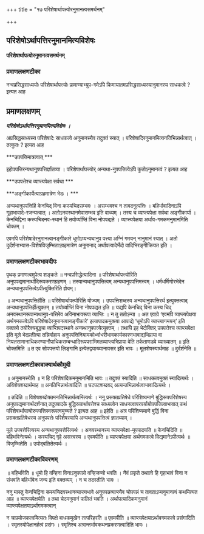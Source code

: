 +++
title = "१७ परिशेषार्थापत्योरनुमानत्वसमर्थनम्"

+++


## परिशेषोऽर्थापत्तिरनुमानमित्यविशेषः

**परिशेषार्थापत्योरनुमानत्वसमर्थनम्** 

### **प्रमाणलक्षणटीका**

नन्वप्रसिद्धसाध्ययोः परिशेषार्थापत्त्योः प्रामाण्याभ्युप-गमेऽपि किमायातमप्रसिद्धसाध्यस्यानुमानस्य साधकत्वे ? इत्यत आह

## प्रमाणलक्षणम्

***परिशेषोऽर्थापत्तिरनुमानमित्यविशेषः ।***

अप्रसिद्धसाध्यस्य परिशेषादेः साधकत्वे अनुमानस्यैव तदुक्तं स्यात् । परिशेषादिरनुमानमित्यनतिभिन्नार्थत्वात् । तत्कुतः ? इत्यत आह

***उपपत्तिमात्रत्वात् ***

इहोपपत्तिरन्यथानुपपत्तिर्ज्ञातव्या । परिशेषार्थापत्त्योर् अन्यथा-नुपपत्तित्वेऽपि कुतोऽनुमानत्वं ? इत्यत आह

***उपपत्तेश्च व्याप्त्यपेक्षा सर्वथा ***

***अङ्गीकार्येत्याग्रहमात्रेण भेदः । ***

अन्यथानुपपत्तिर्हि केनचिद् विना कस्यचिदसम्भवः । असम्भवश्च न तावदनुत्पत्तिः । बहिर्भावादिनाऽपि गूहाभावादे-रजन्यत्वात् । अतोऽनवस्थानमेवासम्भव इति वाच्यम् । तस्य च व्याप्त्यपेक्षा सर्वथा अङ्गीकार्या । केनचिद्विना कस्यचिदनव-स्थानं हि तयोर्व्याप्तिं विना नोपपद्यते । व्याप्त्यपेक्षया अर्थाव-गमकमनुमानमिति चोक्तम् ।

एवमपि परिशेषादेरनुमानत्वानङ्गीकारे धूमोऽप्यन्यथानुप पत्त्या अग्निं गमयन् नानुमानं स्यात् । अतो दुर्दर्शनाभ्यास-विशेषविजृम्भिताऽग्रहमात्रेण अनुमानाद् अर्थापत्यादेर्भेदो वादिभिरङ्गीक्रियत इति ।

### **प्रमाणलक्षणटीकाभावदीपः**

पृथक् प्रमाणत्वमुपेत्य शङ्कते ॥ नन्वप्रसिद्धेत्यादिना ॥ परिशेषार्थापत्त्योरिति अनुपपद्यमानार्थादिरूपकरणग्रहणम् । तस्यान्यथानुपपत्तित्वम् अन्यथानुपपत्तिमत्त्वम् । धर्मधर्मिणोरभेदेन अन्यथानुपपत्तित्वेऽपीत्युक्तिरिति ज्ञेयम्।

॥ अन्यथानुपपत्तिर्हीति ॥ परिशेषार्थापत्योरिति योज्यम् । उपपत्तिशब्दस्य अन्यथानुपपत्तिरर्थ इत्युक्तत्वाद् अन्यथानुपपत्तिर्हीत्युक्तम् ॥ तयोर्व्याप्तिं विना नोपपद्यत इति ॥ यद्यपि केनचिद् विना कस्य चिद् अनवस्थानरूपान्यथानुप-पत्तिरेव अविनाभावरूपा व्याप्तिः । न तु ततोऽन्या । अत एवाग्रे ‘एवमपि व्याप्त्यपेक्षया अर्थगमकत्वेऽपि परिशेषादेरनुमानत्वानङ्गीकारे’ इत्यापादकमुक्त्वा आपाद्ये ‘धूमोऽपि व्याप्त्यागमयन्’ इति वक्तव्ये तयोरैक्यबुद्ध्या व्याप्तिपदस्थाने अन्यथानुपपत्त्येत्युक्तम् । तथापि इह भेदोक्तिर् उपपत्तेश्च व्याप्त्यपेक्षा इति मूले भेदप्रतीत्या तन्निर्वाहाय अनुपपत्तिनियामकोर्ध्वाधरीभावकार्यकारणभावाद्यभिप्राया वा नियतसामानाधिकरण्यानौपाधिकसम्बन्धादिरूपपराभिमतव्याप्त्यभिप्राया वेति
तर्कताणडवे व्याख्यातम् ॥ इति चोक्तमिति ॥ त एव सोपपत्तयो लिङ्गानि इत्येतद्व्याख्यानावसर इति भावः । मूलशेषस्यार्थमाह ॥ दुर्दर्शनेति ॥

### **प्रमाणलक्षणटीकावाक्यार्थकौमुदी**

॥ अनुमानस्येति ॥ न हि परिशेषादिकमनुमानमिति भावः ॥ तदुक्तं स्यादिति ॥ साधकत्वमुक्तं स्यादित्यर्थः । अविशेषशब्दार्थमाह ॥ अनतिभिन्नार्थत्वादिति ॥ घटपटशब्दवद् अत्यन्तभिन्नार्थत्वाभावादित्यर्थः ।

॥ तदिति ॥ विशेषशब्दोक्तमनतिभिन्नार्थत्वमित्यर्थः । ननु प्रसक्तप्रतिषेधे परिशिष्यमाणे बुद्धिरूपपरिशेषस्य अनुपपद्यमानार्थदर्शनात् तदुपपादके बुद्धिरूपार्थापत्तेश्च साध्यत्वेन साधनत्वापरपर्यायोपपत्तित्वाभावात् कथं परिशेषार्थापत्योरुपपत्तिस्वरूपत्वमुच्यते ? इत्यत आह ॥ इहेति ॥ अत्र परिशिष्यमाणे बुद्धिं विना प्रसक्तप्रतिषेधस्य अनुपपत्तेः परिशेषस्यापि अन्यथानुपपत्तित्वं ज्ञातव्याम् ।

मूले उपपत्तेरित्यस्य अन्यथानुपपत्तेरित्यर्थः । अनवस्थानस्य व्याप्त्यपेक्षा-मुपपादयति ॥ केनचिदिति ॥ बहिर्भावेनेत्यर्थः । कस्यचिद् गृहे असत्त्वस्य ॥ एवमपीति ॥ व्याप्त्यपेक्षया अर्थगमकत्वे विद्यमानेऽपीत्यर्थः ॥ विजृम्भितेति ॥ उपोद्बलितेत्यर्थः ।

### **प्रमाणलक्षणटीकाविवरणम्**

॥ बहिर्भावेति ॥ धूमो हि वन्हिना विनाऽनुपपन्नो वन्हिजन्यो भवति । नैवं प्रकृते तथात्वे हि गृहाभावं विना न संभवति बहिर्भावेन जन्य इति वक्तव्यम् । न च तदस्तीति भावः ।

ननु मास्तु केनचिद्विना कस्यचिदवस्थानव्याप्त्यभावे अनुपपन्नव्याप्त्यैव चोपपन्नं च तावताऽप्यनुमानत्वं कथमित्यत आह ॥ व्याप्त्यपेक्षयेति ॥ तथा चेदमनुमानं फलितं भवति । अर्थापत्यादिकमनुमानं व्याप्त्यपेक्षतयाऽर्थागमकत्वान्

न चाप्रयोजकत्वमित्यतः विपक्षे बाधकमुखेन तत्परिहरति ॥ एवमपीति ॥ व्याप्त्यपेक्षयाऽर्थावगमकत्वे प्रसंगादिति । स्मृतस्योपेक्षानर्हत्वं प्रसंगः । स्मृतिश्च अत्रान्तर्भावकथनप्रकरणत्वादिति भावः ।



